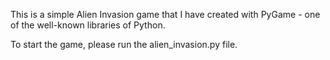 This is a simple Alien Invasion game that I have created with PyGame - one of the well-known libraries of Python. 

To start the game, please run the alien_invasion.py file.
